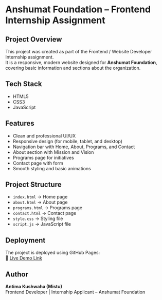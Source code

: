 # Anshumat Foundation – Frontend Internship Assignment

##  Project Overview
This project was created as part of the Frontend / Website Developer Internship assignment.  
It is a responsive, modern website designed for **Anshumat Foundation**, covering basic information and sections about the organization.  

##  Tech Stack
- HTML5  
- CSS3  
- JavaScript  

##  Features
- Clean and professional UI/UX  
- Responsive design (for mobile, tablet, and desktop)  
- Navigation bar with Home, About, Programs, and Contact  
- About section with Mission and Vision  
- Programs page for initiatives  
- Contact page with form  
- Smooth styling and basic animations  

##  Project Structure
- `index.html` → Home page  
- `about.html` → About page  
- `programs.html` → Programs page  
- `contact.html` → Contact page  
- `style.css` → Styling file  
- `script.js` → JavaScript file  

##  Deployment
The project is deployed using GitHub Pages:  
🔗 [Live Demo Link](https://misthikushwaha11-cyber.github.io/anshumat-website/)

##  Author
**Antima Kushwaha (Mistu)**  
Frontend Developer | Internship Applicant – Anshumat Foundation  
